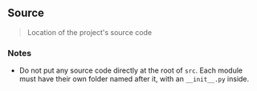 ## Source
> Location of the project's source code

### Notes
+ Do not put any source code directly at the root of `src`. Each module must have their own folder named after it, with an `__init__.py` inside.
